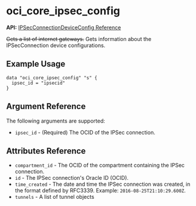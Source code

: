 # oci\_core\_ipsec\_config

**API:** [IPSecConnectionDeviceConfig Reference][6b17cb47]

  [6b17cb47]: https://docs.us-phoenix-1.oraclecloud.com/api/#/en/iaas/20160918/IPSecConnectionDeviceConfig/ "IPSecConnectionDeviceConfigReference"

~~Gets a list of internet gateways.~~
Gets information about the IPSecConnection device configurations.

## Example Usage

```
data "oci_core_ipsec_config" "s" {
  ipsec_id = "ipsecid"
}
```

## Argument Reference

The following arguments are supported:

* `ipsec_id` - (Required) The OCID of the IPSec connection.

## Attributes Reference
* `compartment_id` - The OCID of the compartment containing the IPSec connection.
* `id` - The IPSec connection's Oracle ID (OCID).
* `time_created` - The date and time the IPSec connection was created, in the format defined by RFC3339.  Example: `2016-08-25T21:10:29.600Z`.
* `tunnels` - A list of tunnel objects
